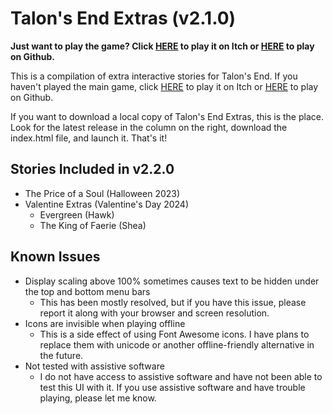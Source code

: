 # Talon's End Extras (v2.1.0)

**Just want to play the game? Click [HERE](https://asheepinthenight.itch.io/talons-end-extras) to play it on Itch or [HERE](https://asheepinthenight.github.io/talonsendextras/) to play on Github.**

This is a compilation of extra interactive stories for Talon's End. If you haven't played the main game, click [HERE](https://asheepinthenight.itch.io/talons-end) to play it on Itch or [HERE](https://asheepinthenight.github.io/talonsendextras/) to play on Github.

If you want to download a local copy of Talon's End Extras, this is the place. Look for the latest release in the column on the right, download the index.html file, and launch it. That's it!

## Stories Included in v2.2.0

- The Price of a Soul (Halloween 2023)
- Valentine Extras (Valentine's Day 2024)
  - Evergreen (Hawk)
  - The King of Faerie (Shea)

## Known Issues
- Display scaling above 100% sometimes causes text to be hidden under the top and bottom menu bars
  - This has been mostly resolved, but if you have this issue, please report it along with your browser and screen resolution.
- Icons are invisible when playing offline
  - This is a side effect of using Font Awesome icons. I have plans to replace them with unicode or another offline-friendly alternative in the future.
- Not tested with assistive software
  - I do not have access to assistive software and have not been able to test this UI with it. If you use assistive software and have trouble playing, please let me know.
